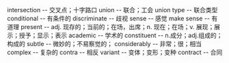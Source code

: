 intersection          -- 交叉点；十字路口
union                 -- 联合；工会
union type            -- 联合类型
conditional           -- 有条件的
discriminate          -- 歧视
sense                 -- 感觉
make sense            -- 有道理
present               -- adj. 现存的；当前的；在场，出席；n. 现在；在场；v. 展现；展示；授予；显示；表示
academic              -- 学术的
constituent           -- n.成分；adj.组成的；构成的
subtle                -- 微妙的；不易察觉的；
considerably          -- 非常；很；相当
complex               -- 复杂的
contra                -- 相反
variant               -- 变体；变形；变种
contract              -- 合同
